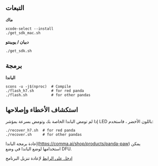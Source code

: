 التبعات
--------

**ماك**

```
xcode-select --install
./get_sdk_mac.sh
```

**دبيان / يوبينتو**

```
./get_sdk.sh
```


برمجة
----

**الباندا**

```
scons -u -j$(nproc)  # Compile
./flash_h7.sh        # for red panda
./flash.sh           # for other pandas
```

استكشاف الأخطاء وإصلاحها
----

إذا لم تومض الباندا الخاصة بك وتومض بسرعة بمؤشر LED باللون الأخضر ، فاستخدم:
```
./recover_h7.sh  # for red panda
./recover.sh     # for other pandas
```

إعادة برمجة الباندا(https://comma.ai/shop/products/panda-paw) يمكن استخدامها لوضع الباندا في وضع DFU.


[إدخل على الرابط](http://github.com/dsigma/dfu-util.git) لإعادة تنزيل البرنامج
